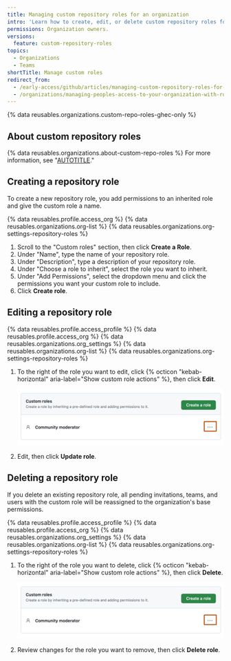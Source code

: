 ```yaml
---
title: Managing custom repository roles for an organization
intro: 'Learn how to create, edit, or delete custom repository roles for your organization.'
permissions: Organization owners.
versions:
  feature: custom-repository-roles
topics:
  - Organizations
  - Teams
shortTitle: Manage custom roles
redirect_from:
  - /early-access/github/articles/managing-custom-repository-roles-for-an-organization
  - /organizations/managing-peoples-access-to-your-organization-with-roles/managing-custom-repository-roles-for-an-organization
---
```


{% data reusables.organizations.custom-repo-roles-ghec-only %}

## About custom repository roles

{% data reusables.organizations.about-custom-repo-roles %} For more information, see "[AUTOTITLE](/organizations/managing-user-access-to-your-organizations-repositories/managing-repository-roles/about-custom-repository-roles)."

## Creating a repository role

To create a new repository role, you add permissions to an inherited role and give the custom role a name.

{% data reusables.profile.access_org %}
{% data reusables.organizations.org-list %}
{% data reusables.organizations.org-settings-repository-roles %}
1. Scroll to the "Custom roles" section, then click **Create a Role**.
1. Under "Name", type the name of your repository role.
1. Under "Description", type a description of your repository role.
1. Under "Choose a role to inherit", select the role you want to inherit.
1. Under "Add Permissions", select the dropdown menu and click the permissions you want your custom role to include.
1. Click **Create role**.

## Editing a repository role

{% data reusables.profile.access_profile %}
{% data reusables.profile.access_org %}
{% data reusables.organizations.org_settings %}
{% data reusables.organizations.org-list %}
{% data reusables.organizations.org-settings-repository-roles %}
1. To the right of the role you want to edit, click {% octicon "kebab-horizontal" aria-label="Show custom role actions" %}, then click **Edit**.

   ![Screenshot of the list of custom roles for an organization. To the right of a role, a kebab icon is outlined in dark orange.](/assets/images/help/organizations/repository-role-edit-setting.png)
1. Edit, then click **Update role**.

## Deleting a repository role

If you delete an existing repository role, all pending invitations, teams, and users with the custom role will be reassigned to the organization's base permissions.

{% data reusables.profile.access_profile %}
{% data reusables.profile.access_org %}
{% data reusables.organizations.org_settings %}
{% data reusables.organizations.org-list %}
{% data reusables.organizations.org-settings-repository-roles %}
1. To the right of the role you want to delete, click {% octicon "kebab-horizontal" aria-label="Show custom role actions" %}, then click **Delete**.

   ![Screenshot of the list of custom roles for an organization. To the right of a role, a kebab icon is outlined in dark orange.](/assets/images/help/organizations/repository-role-edit-setting.png)
1. Review changes for the role you want to remove, then click **Delete role**.
